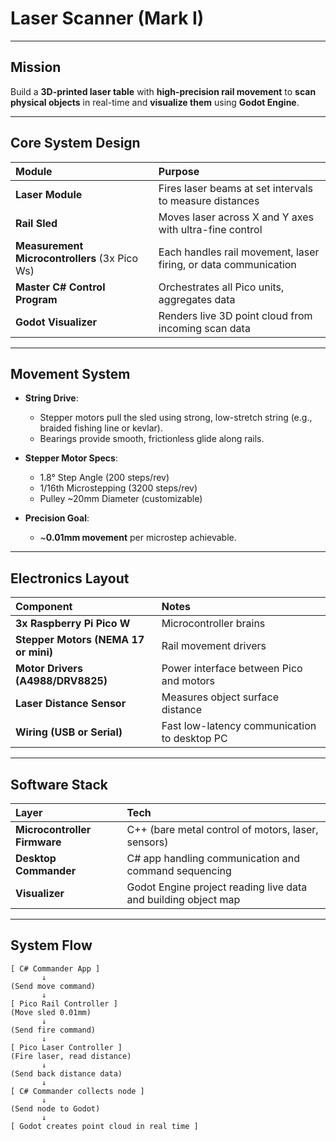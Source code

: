# Laser Scanner (Mark I)

---

## Mission

Build a **3D-printed laser table** with **high-precision rail movement** to **scan physical objects** in real-time and **visualize them** using **Godot Engine**.

---

## Core System Design

| Module                                        | Purpose                                                         |
| :-------------------------------------------- | :-------------------------------------------------------------- |
| **Laser Module**                              | Fires laser beams at set intervals to measure distances         |
| **Rail Sled**                                 | Moves laser across X and Y axes with ultra-fine control         |
| **Measurement Microcontrollers** (3x Pico Ws) | Each handles rail movement, laser firing, or data communication |
| **Master C# Control Program**                 | Orchestrates all Pico units, aggregates data                    |
| **Godot Visualizer**                          | Renders live 3D point cloud from incoming scan data             |

---

## Movement System

- **String Drive**:

  - Stepper motors pull the sled using strong, low-stretch string (e.g., braided fishing line or kevlar).
  - Bearings provide smooth, frictionless glide along rails.

- **Stepper Motor Specs**:

  - 1.8° Step Angle (200 steps/rev)
  - 1/16th Microstepping (3200 steps/rev)
  - Pulley ~20mm Diameter (customizable)

- **Precision Goal**:
  - ~**0.01mm movement** per microstep achievable.

---

## Electronics Layout

| Component                            | Notes                                        |
| :----------------------------------- | :------------------------------------------- |
| **3x Raspberry Pi Pico W**           | Microcontroller brains                       |
| **Stepper Motors (NEMA 17 or mini)** | Rail movement drivers                        |
| **Motor Drivers (A4988/DRV8825)**    | Power interface between Pico and motors      |
| **Laser Distance Sensor**            | Measures object surface distance             |
| **Wiring (USB or Serial)**           | Fast low-latency communication to desktop PC |

---

## Software Stack

| Layer                        | Tech                                                           |
| :--------------------------- | :------------------------------------------------------------- |
| **Microcontroller Firmware** | C++ (bare metal control of motors, laser, sensors)             |
| **Desktop Commander**        | C# app handling communication and command sequencing           |
| **Visualizer**               | Godot Engine project reading live data and building object map |

---

## System Flow

```plaintext
[ C# Commander App ]
       ↓
(Send move command)
       ↓
[ Pico Rail Controller ]
(Move sled 0.01mm)
       ↓
(Send fire command)
       ↓
[ Pico Laser Controller ]
(Fire laser, read distance)
       ↓
(Send back distance data)
       ↓
[ C# Commander collects node ]
       ↓
(Send node to Godot)
       ↓
[ Godot creates point cloud in real time ]
```
